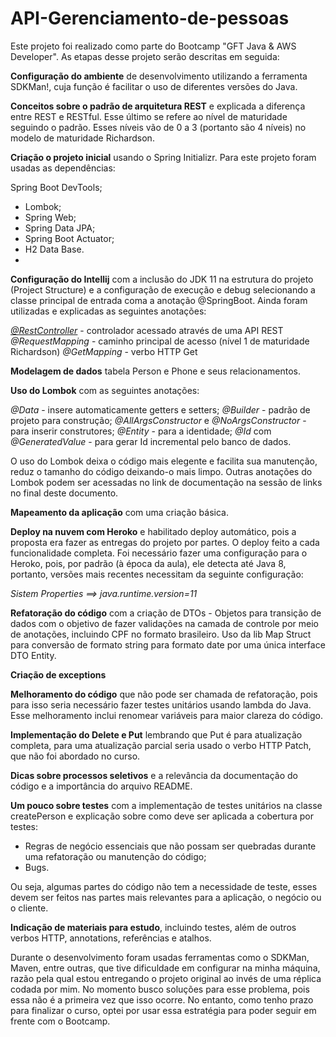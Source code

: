 # API-Gerenciamento-de-pessoas

Este projeto foi realizado como parte do Bootcamp "GFT Java & AWS Developer".
As etapas desse projeto serão descritas em seguida:


**Configuração do ambiente** de desenvolvimento utilizando a ferramenta SDKMan!, cuja função é facilitar o uso de diferentes versões do Java.


**Conceitos sobre o padrão de arquitetura REST** e explicada a diferença entre REST e RESTful. Esse último se refere ao nível de maturidade seguindo o padrão. Esses níveis vão de 0 a 3 (portanto são 4 níveis) no modelo de maturidade Richardson.


**Criação o projeto inicial** usando o Spring Initializr. Para este projeto foram usadas as dependências:

Spring Boot DevTools;
* Lombok;
* Spring Web;
* Spring Data JPA;
* Spring Boot Actuator;
* H2 Data Base.
* 

**Configuração do Intellij** com a inclusão do JDK 11 na estrutura do projeto (Project Structure) e a configuração de execução e debug selecionando a classe principal de entrada coma a anotação @SpringBoot. Ainda foram utilizadas e explicadas as seguintes anotações:

<ins>*@RestController*</ins> - controlador acessado através de uma API REST
*@RequestMapping* - caminho principal de acesso (nível 1 de maturidade Richardson)
*@GetMapping* - verbo HTTP Get


**Modelagem de dados** tabela Person e Phone e seus relacionamentos.


**Uso do Lombok** com as seguintes anotações:

*@Data* - insere automaticamente getters e setters;
*@Builder* - padrão de projeto para construção;
*@AllArgsConstructor* e *@NoArgsConstructor* - para inserir construtores;
*@Entity* - para a identidade;
*@Id* com *@GeneratedValue* - para gerar Id incremental pelo banco de dados.

O uso do Lombok deixa o código mais elegente e facilita sua manutenção, reduz o tamanho do código deixando-o mais limpo. Outras anotações do Lombok podem ser acessadas no link de documentação na sessão de links no final deste documento.


**Mapeamento da aplicação** com uma criação básica.


**Deploy na nuvem com Heroko** e habilitado deploy automático, pois a proposta era fazer as entregas do projeto por partes. O deploy feito a cada funcionalidade completa. Foi necessário fazer uma configuração para o Heroko, pois, por padrão (à época da aula), ele detecta até Java 8, portanto, versões mais recentes necessitam da seguinte configuração:

*Sistem Properties ==> java.runtime.version=11*


**Refatoração do código** com a criação de DTOs - Objetos para transição de dados com o objetivo de fazer validações na camada de controle por meio de anotações, incluindo CPF no formato brasileiro. Uso da lib Map Struct para conversão de formato string para formato date por uma única interface DTO Entity.


**Criação de exceptions**


**Melhoramento do código** que não pode ser chamada de refatoração, pois para isso seria necessário fazer testes unitários usando lambda do Java. Esse melhoramento inclui renomear variáveis para maior clareza do código.


**Implementação do Delete e Put** lembrando que Put é para atualização completa, para uma atualização parcial seria usado o verbo HTTP Patch, que não foi abordado no curso.


**Dicas sobre processos seletivos** e a relevância da documentação do código e a importância do arquivo README.


**Um pouco sobre testes** com a implementação de testes unitários na classe createPerson e explicação sobre como deve ser aplicada a cobertura por testes:

* Regras de negócio essenciais que não possam ser quebradas durante uma refatoração ou manutenção do código;
* Bugs.

Ou seja, algumas partes do código não tem a necessidade de teste, esses devem ser feitos nas partes mais relevantes para a aplicação, o negócio ou o cliente.


**Indicação de materiais para estudo**, incluindo testes, além de outros verbos HTTP, annotations, referências e atalhos.

Durante o desenvolvimento foram usadas ferramentas como o SDKMan, Maven, entre outras, que tive dificuldade em configurar na minha máquina, razão pela qual estou entregando o projeto original ao invés de uma réplica codada por mim. No momento busco soluções para esse problema, pois essa não é a primeira vez que isso ocorre. No entanto, como tenho prazo para finalizar o curso, optei por usar essa estratégia para poder seguir em frente com o Bootcamp.
